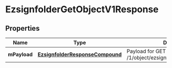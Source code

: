 
# EzsignfolderGetObjectV1Response

## Properties
| Name | Type | Description | Notes |
| ------------ | ------------- | ------------- | ------------- |
| **mPayload** | [**EzsignfolderResponseCompound**](EzsignfolderResponseCompound.md) | Payload for GET /1/object/ezsignfolder/{pkiEzsignfolderID} |  |




